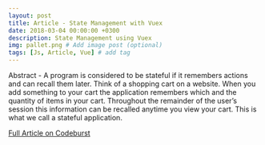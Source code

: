 ```yaml
---
layout: post
title: Article - State Management with Vuex
date: 2018-03-04 00:00:00 +0300
description: State Management using Vuex
img: pallet.png # Add image post (optional)
tags: [Js, Article, Vue] # add tag
---
```

Abstract - A program is considered to be stateful if it remembers actions and can recall them later. Think of a shopping cart on a website. When you add something to your cart the application remembers which and the quantity of items in your cart. Throughout the remainder of the user’s session this information can be recalled anytime you view your cart. This is what we call a stateful application.

[Full Article on Codeburst](https://codeburst.io/state-management-with-vuex-6a3d83b0a799)
